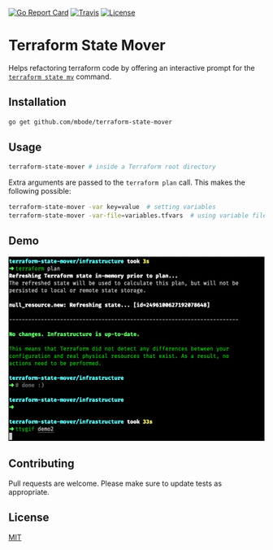[![Go Report Card](https://goreportcard.com/badge/github.com/mbode/terraform-state-mover)](https://goreportcard.com/report/github.com/mbode/terraform-state-mover)
[![Travis](https://img.shields.io/travis/mbode/terraform-state-mover?style=flat-square)](https://travis-ci.org/mbode/terraform-state-mover)
[![License](https://img.shields.io/github/license/mbode/terraform-state-mover?style=flat-square)](https://github.com/mbode/terraform-state-mover/blob/master/LICENSE)

# Terraform State Mover

Helps refactoring terraform code by offering an interactive prompt for the [`terraform state mv`](https://www.terraform.io/docs/commands/state/mv.html) command.

## Installation

```bash
go get github.com/mbode/terraform-state-mover
```

## Usage

```bash
terraform-state-mover # inside a Terraform root directory
```

Extra arguments are passed to the `terraform plan` call. This makes the following possible:
```bash
terraform-state-mover -var key=value  # setting variables
terraform-state-mover -var-file=variables.tfvars  # using variable files
```

## Demo

![](demo.gif)

## Contributing
Pull requests are welcome. Please make sure to update tests as appropriate.

## License
[MIT](https://choosealicense.com/licenses/mit/)
